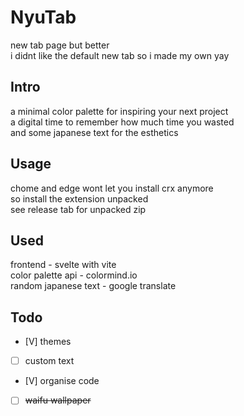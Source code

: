 # NyuTab
new tab page but better  
i didnt like the default new tab so i made my own yay  

## Intro
a minimal color palette for inspiring your next project  
a digital time to remember how much time you wasted  
and some japanese text for the esthetics

## Usage
chome and edge wont let you install crx anymore  
so install the extension unpacked  
see release tab for unpacked zip

## Used
frontend - svelte with vite  
color palette api - colormind.io  
random japanese text - google translate

## Todo
- [V] themes
- [ ] custom text
- [V] organise code
- [ ] ~~waifu wallpaper~~
